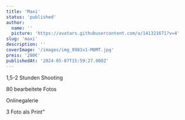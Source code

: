 ```yaml
---
title: 'Maxi'
status: 'published'
author:
  name: ''
  picture: 'https://avatars.githubusercontent.com/u/141321671?v=4'
slug: 'maxi'
description: ''
coverImage: '/images/img_9981v1-M0MT.jpg'
preis: '280€'
publishedAt: '2024-05-07T15:59:27.000Z'
---
```


1,5-2 Stunden Shooting

80 bearbeitete Fotos

Onlinegalerie

3 Foto als Print"
